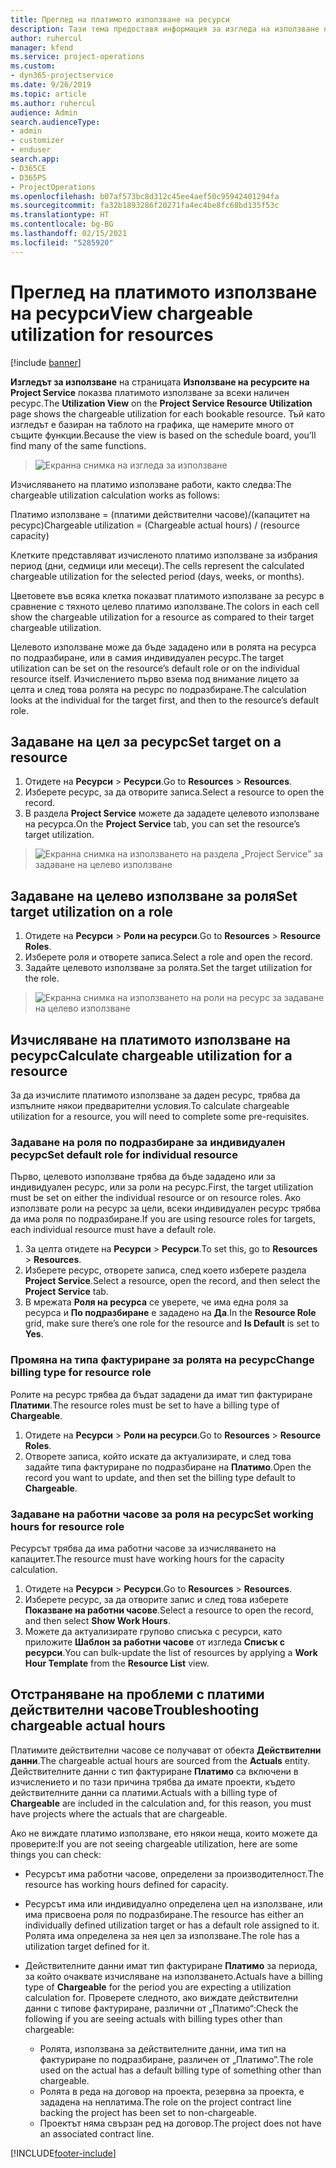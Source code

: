 ```yaml
---
title: Преглед на платимото използване на ресурси
description: Тази тема предоставя информация за изгледа на използване на ресурси.
author: ruhercul
manager: kfend
ms.service: project-operations
ms.custom:
- dyn365-projectservice
ms.date: 9/26/2019
ms.topic: article
ms.author: ruhercul
audience: Admin
search.audienceType:
- admin
- customizer
- enduser
search.app:
- D365CE
- D365PS
- ProjectOperations
ms.openlocfilehash: b07af573bc8d312c45ee4aef50c95942401294fa
ms.sourcegitcommit: fa32b1893286f20271fa4ec4be8fc68bd135f53c
ms.translationtype: HT
ms.contentlocale: bg-BG
ms.lasthandoff: 02/15/2021
ms.locfileid: "5285920"
---
```

# <a name="view-chargeable-utilization-for-resources"></a><span data-ttu-id="8e193-103">Преглед на платимото използване на ресурси</span><span class="sxs-lookup"><span data-stu-id="8e193-103">View chargeable utilization for resources</span></span>

[!include [banner](../includes/psa-now-project-operations.md)]
 
<span data-ttu-id="8e193-104">**Изгледът за използване** на страницата **Използване на ресурсите на Project Service** показва платимото използване за всеки наличен ресурс.</span><span class="sxs-lookup"><span data-stu-id="8e193-104">The **Utilization View** on the **Project Service Resource Utilization** page shows the chargeable utilization for each bookable resource.</span></span> <span data-ttu-id="8e193-105">Тъй като изгледът е базиран на таблото на графика, ще намерите много от същите функции.</span><span class="sxs-lookup"><span data-stu-id="8e193-105">Because the view is based on the schedule board, you’ll find many of the same functions.</span></span>

> ![Екранна снимка на изгледа за използване](media/FAQ-utilization-1.png)
 

<span data-ttu-id="8e193-107">Изчисляването на платимо използване работи, както следва:</span><span class="sxs-lookup"><span data-stu-id="8e193-107">The chargeable utilization calculation works as follows:</span></span>

   <span data-ttu-id="8e193-108">Платимо използване = (платими действителни часове)/(капацитет на ресурс)</span><span class="sxs-lookup"><span data-stu-id="8e193-108">Chargeable utilization = (Chargeable actual hours) / (resource capacity)</span></span>

<span data-ttu-id="8e193-109">Клетките представляват изчисленото платимо използване за избрания период (дни, седмици или месеци).</span><span class="sxs-lookup"><span data-stu-id="8e193-109">The cells represent the calculated chargeable utilization for the selected period (days, weeks, or months).</span></span>

<span data-ttu-id="8e193-110">Цветовете във всяка клетка показват платимото използване за ресурс в сравнение с тяхното целево платимо използване.</span><span class="sxs-lookup"><span data-stu-id="8e193-110">The colors in each cell show the chargeable utilization for a resource as compared to their target chargeable utilization.</span></span> 

<span data-ttu-id="8e193-111">Целевото използване може да бъде зададено или в ролята на ресурса по подразбиране, или в самия индивидуален ресурс.</span><span class="sxs-lookup"><span data-stu-id="8e193-111">The target utilization can be set on the resource’s default role or on the individual resource itself.</span></span> <span data-ttu-id="8e193-112">Изчислението първо взема под внимание лицето за целта и след това ролята на ресурс по подразбиране.</span><span class="sxs-lookup"><span data-stu-id="8e193-112">The calculation looks at the individual for the target first, and then to the resource’s default role.</span></span>

## <a name="set-target-on-a-resource"></a><span data-ttu-id="8e193-113">Задаване на цел за ресурс</span><span class="sxs-lookup"><span data-stu-id="8e193-113">Set target on a resource</span></span>

1. <span data-ttu-id="8e193-114">Отидете на **Ресурси** \> **Ресурси**.</span><span class="sxs-lookup"><span data-stu-id="8e193-114">Go to **Resources** \> **Resources**.</span></span> 
2. <span data-ttu-id="8e193-115">Изберете ресурс, за да отворите записа.</span><span class="sxs-lookup"><span data-stu-id="8e193-115">Select a resource to open the record.</span></span> 
3. <span data-ttu-id="8e193-116">В раздела **Project Service** можете да зададете целевото използване на ресурса.</span><span class="sxs-lookup"><span data-stu-id="8e193-116">On the **Project Service** tab, you can set the resource’s target utilization.</span></span>

> ![Екранна снимка на използването на раздела „Project Service” за задаване на целево използване](media/FAQ-utilization-2.png)
 
## <a name="set-target-utilization-on-a-role"></a><span data-ttu-id="8e193-118">Задаване на целево използване за роля</span><span class="sxs-lookup"><span data-stu-id="8e193-118">Set target utilization on a role</span></span>

1. <span data-ttu-id="8e193-119">Отидете на **Ресурси** \> **Роли на ресурси**.</span><span class="sxs-lookup"><span data-stu-id="8e193-119">Go to **Resources** \> **Resource Roles**.</span></span> 
2. <span data-ttu-id="8e193-120">Изберете роля и отворете записа.</span><span class="sxs-lookup"><span data-stu-id="8e193-120">Select a role and open the record.</span></span> 
3. <span data-ttu-id="8e193-121">Задайте целевото използване за ролята.</span><span class="sxs-lookup"><span data-stu-id="8e193-121">Set the target utilization for the role.</span></span>

> ![Екранна снимка на използването на роли на ресурс за задаване на целево използване](media/FAQ-utilization-3.png)
 
## <a name="calculate-chargeable-utilization-for-a-resource"></a><span data-ttu-id="8e193-123">Изчисляване на платимото използване на ресурс</span><span class="sxs-lookup"><span data-stu-id="8e193-123">Calculate chargeable utilization for a resource</span></span>

<span data-ttu-id="8e193-124">За да изчислите платимото използване за даден ресурс, трябва да изпълните някои предварителни условия.</span><span class="sxs-lookup"><span data-stu-id="8e193-124">To calculate chargeable utilization for a resource, you will need to complete some pre-requisites.</span></span> 

### <a name="set-default-role-for-individual-resource"></a><span data-ttu-id="8e193-125">Задаване на роля по подразбиране за индивидуален ресурс</span><span class="sxs-lookup"><span data-stu-id="8e193-125">Set default role for individual resource</span></span>

<span data-ttu-id="8e193-126">Първо, целевото използване трябва да бъде зададено или за индивидуален ресурс, или за роли на ресурс.</span><span class="sxs-lookup"><span data-stu-id="8e193-126">First, the target utilization must be set on either the individual resource or on resource roles.</span></span> <span data-ttu-id="8e193-127">Ако използвате роли на ресурс за цели, всеки индивидуален ресурс трябва да има роля по подразбиране.</span><span class="sxs-lookup"><span data-stu-id="8e193-127">If you are using resource roles for targets, each individual resource must have a default role.</span></span> 

1. <span data-ttu-id="8e193-128">За целта отидете на **Ресурси** \> **Ресурси**.</span><span class="sxs-lookup"><span data-stu-id="8e193-128">To set this, go to **Resources** \> **Resources**.</span></span> 
2. <span data-ttu-id="8e193-129">Изберете ресурс, отворете записа, след което изберете раздела **Project Service**.</span><span class="sxs-lookup"><span data-stu-id="8e193-129">Select a resource, open the record, and then select the **Project Service** tab.</span></span> 
3. <span data-ttu-id="8e193-130">В мрежата **Роля на ресурса** се уверете, че има една роля за ресурса и **По подразбиране** е зададено на **Да**.</span><span class="sxs-lookup"><span data-stu-id="8e193-130">In the **Resource Role** grid, make sure there’s one role for the resource and **Is Default** is set to **Yes**.</span></span>
 
### <a name="change-billing-type-for-resource-role"></a><span data-ttu-id="8e193-131">Промяна на типа фактуриране за ролята на ресурс</span><span class="sxs-lookup"><span data-stu-id="8e193-131">Change billing type for resource role</span></span>

<span data-ttu-id="8e193-132">Ролите на ресурс трябва да бъдат зададени да имат тип фактуриране **Платими**.</span><span class="sxs-lookup"><span data-stu-id="8e193-132">The resource roles must be set to have a billing type of **Chargeable**.</span></span> 

1. <span data-ttu-id="8e193-133">Отидете на **Ресурси** \> **Роли на ресурси**.</span><span class="sxs-lookup"><span data-stu-id="8e193-133">Go to **Resources** \> **Resource Roles**.</span></span> 
2. <span data-ttu-id="8e193-134">Отворете записа, който искате да актуализирате, и след това задайте типа фактуриране по подразбиране на **Платимо**.</span><span class="sxs-lookup"><span data-stu-id="8e193-134">Open the record you want to update, and then set the billing type default to **Chargeable**.</span></span>

### <a name="set-working-hours-for-resource-role"></a><span data-ttu-id="8e193-135">Задаване на работни часове за роля на ресурс</span><span class="sxs-lookup"><span data-stu-id="8e193-135">Set working hours for resource role</span></span>
 
<span data-ttu-id="8e193-136">Ресурсът трябва да има работни часове за изчисляването на капацитет.</span><span class="sxs-lookup"><span data-stu-id="8e193-136">The resource must have working hours for the capacity calculation.</span></span> 

1. <span data-ttu-id="8e193-137">Отидете на **Ресурси** \> **Ресурси**.</span><span class="sxs-lookup"><span data-stu-id="8e193-137">Go to **Resources** \> **Resources**.</span></span> 
2. <span data-ttu-id="8e193-138">Изберете ресурс, за да отворите запис и след това изберете **Показване на работни часове**.</span><span class="sxs-lookup"><span data-stu-id="8e193-138">Select a resource to open the record, and then select **Show Work Hours**.</span></span> 
3. <span data-ttu-id="8e193-139">Можете да актуализирате групово списъка с ресурси, като приложите **Шаблон за работни часове** от изгледа **Списък с ресурси**.</span><span class="sxs-lookup"><span data-stu-id="8e193-139">You can bulk-update the list of resources by applying a **Work Hour Template** from the **Resource List** view.</span></span>

## <a name="troubleshooting-chargeable-actual-hours"></a><span data-ttu-id="8e193-140">Отстраняване на проблеми с платими действителни часове</span><span class="sxs-lookup"><span data-stu-id="8e193-140">Troubleshooting chargeable actual hours</span></span>

<span data-ttu-id="8e193-141">Платимите действителни часове се получават от обекта **Действителни данни**.</span><span class="sxs-lookup"><span data-stu-id="8e193-141">The chargeable actual hours are sourced from the **Actuals** entity.</span></span> <span data-ttu-id="8e193-142">Действителните данни с тип фактуриране **Платимо** са включени в изчислението и по тази причина трябва да имате проекти, където действителните данни са платими.</span><span class="sxs-lookup"><span data-stu-id="8e193-142">Actuals with a billing type of **Chargeable** are included in the calculation and, for this reason, you must have projects where the actuals that are chargeable.</span></span>

<span data-ttu-id="8e193-143">Ако не виждате платимо използване, ето някои неща, които можете да проверите:</span><span class="sxs-lookup"><span data-stu-id="8e193-143">If you are not seeing chargeable utilization, here are some things you can check:</span></span>

- <span data-ttu-id="8e193-144">Ресурсът има работни часове, определени за производителност.</span><span class="sxs-lookup"><span data-stu-id="8e193-144">The resource has working hours defined for capacity.</span></span>
- <span data-ttu-id="8e193-145">Ресурсът има или индивидуално определена цел на използване, или има присвоена роля по подразбиране.</span><span class="sxs-lookup"><span data-stu-id="8e193-145">The resource has either an individually defined utilization target or has a default role assigned to it.</span></span> <span data-ttu-id="8e193-146">Ролята има определена за нея цел за използване.</span><span class="sxs-lookup"><span data-stu-id="8e193-146">The role has a utilization target defined for it.</span></span>
- <span data-ttu-id="8e193-147">Действителните данни имат тип фактуриране **Платимо** за периода, за който очаквате изчисляване на използването.</span><span class="sxs-lookup"><span data-stu-id="8e193-147">Actuals have a billing type of **Chargeable** for the period you are expecting a utilization calculation for.</span></span> <span data-ttu-id="8e193-148">Проверете следното, ако виждате действителни данни с типове фактуриране, различни от „Платимо“:</span><span class="sxs-lookup"><span data-stu-id="8e193-148">Check the following if you are seeing actuals with billing types other than chargeable:</span></span>

  - <span data-ttu-id="8e193-149">Ролята, използвана за действителните данни, има тип на фактуриране по подразбиране, различен от „Платимо”.</span><span class="sxs-lookup"><span data-stu-id="8e193-149">The role used on the actual has a default billing type of something other than chargeable.</span></span>
  - <span data-ttu-id="8e193-150">Ролята в реда на договор на проекта, резервна за проекта, е зададена на неплатима.</span><span class="sxs-lookup"><span data-stu-id="8e193-150">The role on the project contract line backing the project has been set to non-chargeable.</span></span>
  - <span data-ttu-id="8e193-151">Проектът няма свързан ред на договор.</span><span class="sxs-lookup"><span data-stu-id="8e193-151">The project does not have an associated contract line.</span></span>



[!INCLUDE[footer-include](../includes/footer-banner.md)]